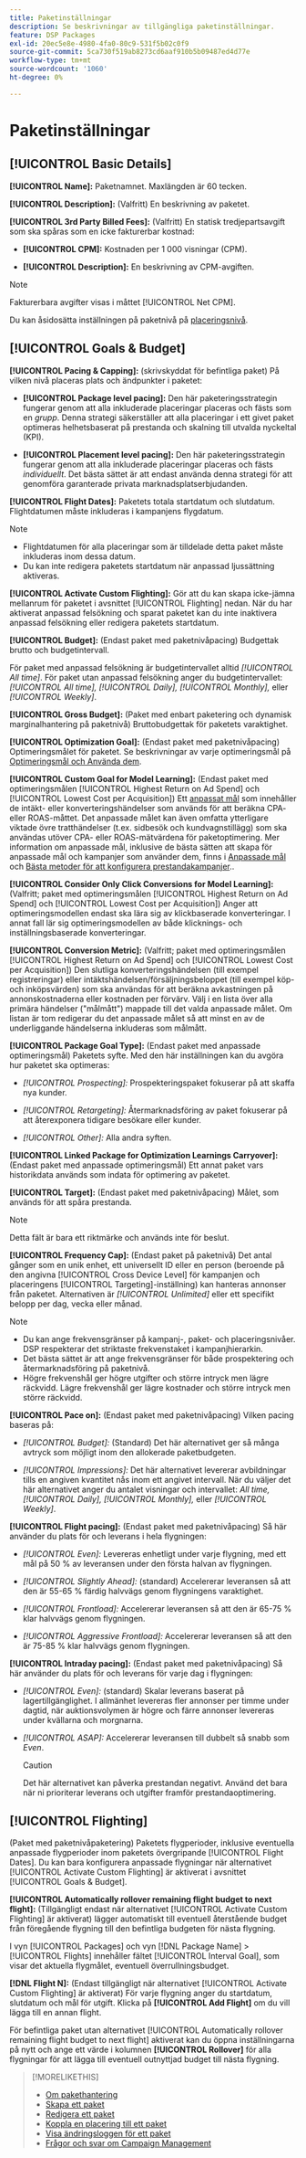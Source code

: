 ```yaml
---
title: Paketinställningar
description: Se beskrivningar av tillgängliga paketinställningar.
feature: DSP Packages
exl-id: 20ec5e8e-4980-4fa0-80c9-531f5b02c0f9
source-git-commit: 5ca730f519ab8273cd6aaf910b5b09487ed4d77e
workflow-type: tm+mt
source-wordcount: '1060'
ht-degree: 0%

---
```


# Paketinställningar

## [!UICONTROL Basic Details]

**[!UICONTROL Name]:** Paketnamnet. Maxlängden är 60 tecken.

**[!UICONTROL Description]:** (Valfritt) En beskrivning av paketet.

**[!UICONTROL 3rd Party Billed Fees]:** (Valfritt) En statisk tredjepartsavgift som ska spåras som en icke fakturerbar kostnad:

* **[!UICONTROL CPM]:** Kostnaden per 1 000 visningar (CPM).

* **[!UICONTROL Description]:** En beskrivning av CPM-avgiften.

>[!NOTE]
>
>Fakturerbara avgifter visas i måttet [!UICONTROL Net CPM].

Du kan åsidosätta inställningen på paketnivå på [placeringsnivå](/help/dsp/campaign-management/placements/placement-settings.md).

## [!UICONTROL Goals & Budget]

**[!UICONTROL Pacing & Capping]:** (skrivskyddat för befintliga paket) På vilken nivå placeras plats och ändpunkter i paketet:

* **[!UICONTROL Package level pacing]:** Den här paketeringsstrategin fungerar genom att alla inkluderade placeringar placeras och fästs som en *grupp*. Denna strategi säkerställer att alla placeringar i ett givet paket optimeras helhetsbaserat på prestanda och skalning till utvalda nyckeltal (KPI).

* **[!UICONTROL Placement level pacing]:** Den här paketeringsstrategin fungerar genom att alla inkluderade placeringar placeras och fästs *individuellt*. Det bästa sättet är att endast använda denna strategi för att genomföra garanterade privata marknadsplatserbjudanden.

**[!UICONTROL Flight Dates]:** Paketets totala startdatum och slutdatum. Flightdatumen måste inkluderas i kampanjens flygdatum.

>[!NOTE]
>
>* Flightdatumen för alla placeringar som är tilldelade detta paket måste inkluderas inom dessa datum.
> * Du kan inte redigera paketets startdatum när anpassad ljussättning aktiveras.

**[!UICONTROL Activate Custom Flighting]:** Gör att du kan skapa icke-jämna mellanrum för paketet i avsnittet [!UICONTROL Flighting] nedan. När du har aktiverat anpassad felsökning och sparat paketet kan du inte inaktivera anpassad felsökning eller redigera paketets startdatum.

**[!UICONTROL Budget]:** (Endast paket med paketnivåpacing) Budgettak brutto och budgetintervall.

För paket med anpassad felsökning är budgetintervallet alltid *[!UICONTROL All time]*. För paket utan anpassad felsökning anger du budgetintervallet: *[!UICONTROL All time],* *[!UICONTROL Daily],* *[!UICONTROL Monthly],* eller *[!UICONTROL Weekly]*.

**[!UICONTROL Gross Budget]:** (Paket med enbart paketering och dynamisk marginalhantering på paketnivå) Bruttobudgettak för paketets varaktighet.

**[!UICONTROL Optimization Goal]:** (Endast paket med paketnivåpacing) Optimeringsmålet för paketet. Se beskrivningar av varje optimeringsmål på [Optimeringsmål och Använda dem](/help/dsp/optimization/optimization-goals.md).

**[!UICONTROL Custom Goal for Model Learning]:** (Endast paket med optimeringsmålen [!UICONTROL Highest Return on Ad Spend] och [!UICONTROL Lowest Cost per Acquisition]) Ett [anpassat mål](/help/dsp/optimization/custom-goal.md) som innehåller de intäkt- eller konverteringshändelser som används för att beräkna CPA- eller ROAS-måttet. Det anpassade målet kan även omfatta ytterligare viktade övre tratthändelser (t.ex. sidbesök och kundvagnstillägg) som ska användas utöver CPA- eller ROAS-mätvärdena för paketoptimering. Mer information om anpassade mål, inklusive de bästa sätten att skapa för anpassade mål och kampanjer som använder dem, finns i [Anpassade mål](/help/dsp/optimization/custom-goal.md) och [Bästa metoder för att konfigurera prestandakampanjer](/help/dsp/optimization/campaign-best-practices-performance.md).<!-- At some point, all of the objectives will be prefixed with "ADSP_," but probably that won't show up in the Custom Goal list in the DSP UI. -->.

**[!UICONTROL Consider Only Click Conversions for Model Learning]:** (Valfritt; paket med optimeringsmålen [!UICONTROL Highest Return on Ad Spend] och [!UICONTROL Lowest Cost per Acquisition]) Anger att optimeringsmodellen endast ska lära sig av klickbaserade konverteringar. I annat fall lär sig optimeringsmodellen av både klicknings- och inställningsbaserade konverteringar.

**[!UICONTROL Conversion Metric]:** (Valfritt; paket med optimeringsmålen [!UICONTROL Highest Return on Ad Spend] och [!UICONTROL Lowest Cost per Acquisition]) Den slutliga konverteringshändelsen (till exempel registreringar) eller intäktshändelsen/försäljningsbeloppet (till exempel köp- och inköpsvärden) som ska användas för att beräkna avkastningen på annonskostnaderna eller kostnaden per förvärv. Välj i en lista över alla primära händelser (&quot;målmått&quot;) mappade till det valda anpassade målet. Om listan är tom redigerar du det anpassade målet så att minst en av de underliggande händelserna inkluderas som målmått.

**[!UICONTROL Package Goal Type]:** (Endast paket med anpassade optimeringsmål) Paketets syfte. Med den här inställningen kan du avgöra hur paketet ska optimeras:

* *[!UICONTROL Prospecting]:* Prospekteringspaket fokuserar på att skaffa nya kunder.

* *[!UICONTROL Retargeting]:* Återmarknadsföring av paket fokuserar på att återexponera tidigare besökare eller kunder.

* *[!UICONTROL Other]:* Alla andra syften.

**[!UICONTROL Linked Package for Optimization Learnings Carryover]:** (Endast paket med anpassade optimeringsmål) Ett annat paket vars historikdata används som indata för optimering av paketet.

**[!UICONTROL Target]:** (Endast paket med paketnivåpacing) Målet, som används för att spåra prestanda.

>[!NOTE]
>
>Detta fält är bara ett riktmärke och används inte för beslut.

**[!UICONTROL Frequency Cap]:** (Endast paket på paketnivå) Det antal gånger som en unik enhet, ett universellt ID eller en person (beroende på den angivna [!UICONTROL Cross Device Level] för kampanjen och placeringens [!UICONTROL Targeting]-inställning) kan hanteras annonser från paketet. Alternativen är *[!UICONTROL Unlimited]* eller ett specifikt belopp per dag, vecka eller månad.

>[!NOTE]
>
>* Du kan ange frekvensgränser på kampanj-, paket- och placeringsnivåer. DSP respekterar det striktaste frekvenstaket i kampanjhierarkin.
>* Det bästa sättet är att ange frekvensgränser för både prospektering och återmarknadsföring på paketnivå.
> * Högre frekvenshål ger högre utgifter och större intryck men lägre räckvidd. Lägre frekvenshål ger lägre kostnader och större intryck men större räckvidd.

**[!UICONTROL Pace on]:** (Endast paket med paketnivåpacing) Vilken pacing baseras på:

* *[!UICONTROL Budget]:* (Standard) Det här alternativet ger så många avtryck som möjligt inom den allokerade paketbudgeten.

* *[!UICONTROL Impressions]:* Det här alternativet levererar avbildningar tills en angiven kvantitet nås inom ett angivet intervall. När du väljer det här alternativet anger du antalet visningar och intervallet: *All time,* *[!UICONTROL Daily],* *[!UICONTROL Monthly],* eller *[!UICONTROL Weekly]*.

**[!UICONTROL Flight pacing]:** (Endast paket med paketnivåpacing) Så här använder du plats för och leverans i hela flygningen:

* *[!UICONTROL Even]:* Levereras enhetligt under varje flygning, med ett mål på 50 % av leveransen under den första halvan av flygningen.

* *[!UICONTROL Slightly Ahead]:* (standard) Accelererar leveransen så att den är 55-65 % färdig halvvägs genom flygningens varaktighet.

* *[!UICONTROL Frontload]:* Accelererar leveransen så att den är 65-75 % klar halvvägs genom flygningen.

* *[!UICONTROL Aggressive Frontload]:* Accelererar leveransen så att den är 75-85 % klar halvvägs genom flygningen.

**[!UICONTROL Intraday pacing]:** (Endast paket med paketnivåpacing) Så här använder du plats för och leverans för varje dag i flygningen:

* *[!UICONTROL Even]:* (standard) Skalar leverans baserat på lagertillgänglighet. I allmänhet levereras fler annonser per timme under dagtid, när auktionsvolymen är högre och färre annonser levereras under kvällarna och morgnarna.

* *[!UICONTROL ASAP]:* Accelererar leveransen till dubbelt så snabb som *Even*.

  >[!CAUTION]
  >
  >Det här alternativet kan påverka prestandan negativt. Använd det bara när ni prioriterar leverans och utgifter framför prestandaoptimering.

## [!UICONTROL Flighting]

(Paket med paketnivåpaketering) Paketets flygperioder, inklusive eventuella anpassade flygperioder inom paketets övergripande [!UICONTROL Flight Dates]. Du kan bara konfigurera anpassade flygningar när alternativet [!UICONTROL Activate Custom Flighting] är aktiverat i avsnittet [!UICONTROL Goals & Budget].

**[!UICONTROL Automatically rollover remaining flight budget to next flight]:** (Tillgängligt endast när alternativet [!UICONTROL Activate Custom Flighting] är aktiverat) lägger automatiskt till eventuell återstående budget från föregående flygning till den befintliga budgeten för nästa flygning.

I vyn [!UICONTROL Packages] och vyn [!DNL Package Name] > [!UICONTROL Flights] innehåller fältet [!UICONTROL Interval Goal], som visar det aktuella flygmålet, eventuell överrullningsbudget.

**[!DNL Flight N]:** (Endast tillgängligt när alternativet [!UICONTROL Activate Custom Flighting] är aktiverat) För varje flygning anger du startdatum, slutdatum och mål för utgift. Klicka på **[!UICONTROL Add Flight]** om du vill lägga till en annan flight.

För befintliga paket utan alternativet [!UICONTROL Automatically rollover remaining flight budget to next flight] aktiverat kan du öppna inställningarna på nytt och ange ett värde i kolumnen **[!UICONTROL Rollover]** för alla flygningar för att lägga till eventuell outnyttjad budget till nästa flygning.

>[!MORELIKETHIS]
>
>* [Om pakethantering](package-about.md)
>* [Skapa ett paket](package-create.md)
>* [Redigera ett paket](package-edit.md)
>* [Koppla en placering till ett paket](package-attach-placement.md)
>* [Visa ändringsloggen för ett paket](package-change-log.md)
>* [Frågor och svar om Campaign Management](/help/dsp/campaign-management/faq-campaign-management.md)
